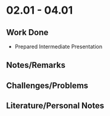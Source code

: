 # 02.01 - 04.01

## Work Done
- Prepared Intermediate Presentation

## Notes/Remarks

## Challenges/Problems

## Literature/Personal Notes
